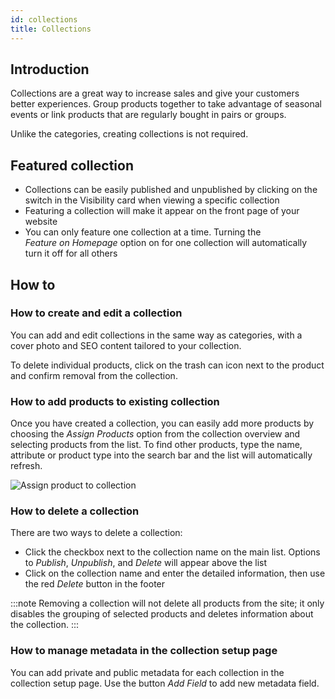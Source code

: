 ```yaml
---
id: collections
title: Collections
---
```


## Introduction

Collections are a great way to increase sales and give your customers better experiences. Group products together to take advantage of seasonal events or link products that are regularly bought in pairs or groups.

Unlike the categories, creating collections is not required.

## Featured collection

- Collections can be easily published and unpublished by clicking on the switch in the Visibility card when viewing a specific collection
- Featuring a collection will make it appear on the front page of your website
- You can only feature one collection at a time. Turning the _Feature&nbsp;on&nbsp;Homepage_ option on for one collection will automatically turn it off for all others

## How to

### How to create and edit a collection

You can add and edit collections in the same way as categories, with a cover photo and SEO content tailored to your collection.

To delete individual products, click on the trash can icon next to the product and confirm removal from the collection.

### How to add products to existing collection

Once you have created a collection, you can easily add more products by choosing the _Assign&nbsp;Products_ option from the collection overview and selecting products from the list. To find other products, type the name, attribute or product type into the search bar and the list will automatically refresh.

![Assign product to collection](/assets/dashboard-catalog/catalog17.png)

### How to delete a collection

There are two ways to delete a collection:

- Click the checkbox next to the collection name on the main list. Options to _Publish_, _Unpublish_, and _Delete_ will appear above the list
- Click on the collection name and enter the detailed information, then use the red _Delete_ button in the footer

:::note
Removing a collection will not delete all products from the site; it only disables the grouping of selected products and deletes information about the collection.
:::

### How to manage metadata in the collection setup page

You can add private and public metadata for each collection in the collection setup page. Use the button _Add Field_ to add new metadata field. 

